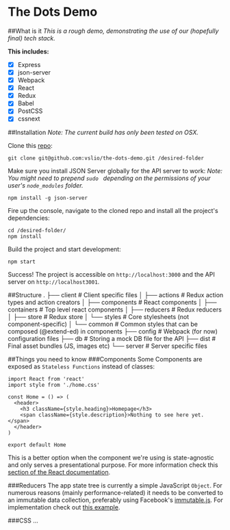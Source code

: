 # The Dots Demo

##What is it
*This is a rough demo, demonstrating the use of our (hopefully final) tech stack.*

**This includes:**
- [x] Express
- [x] json-server
- [x] Webpack
- [x] React
- [x] Redux
- [x] Babel
- [x] PostCSS
- [x] cssnext

##Installation
*Note: The current build has only been tested on OSX.*

Clone this [repo](https://github.com/vslio/the-dots-demo):
```
git clone git@github.com:vslio/the-dots-demo.git /desired-folder
```

Make sure you install JSON Server globally for the API server to work:
*Note: You might need to prepend `sudo ` depending on the permissions of your user's `node_modules` folder.*
```
npm install -g json-server
```

Fire up the console, navigate to the cloned repo and install all the project's dependencies:
```
cd /desired-folder/
npm install
```

Build the project and start development:
```
npm start
```

Success! The project is accessible on `http://localhost:3000` and the API server on `http://localhost3001`.

##Structure
    .
    ├── client                  # Client specific files
    │   ├── actions             # Redux action types and action creators
    │   ├── components          # React components
    │   ├── containers          # Top level react components
    │   ├── reducers            # Redux reducers
    │   ├── store               # Redux store
    │   └── styles              # Core stylesheets (not component-specific)
    │       └── common          # Common styles that can be composed (@extend-ed) in components
    ├── config                  # Webpack (for now) configuration files
    ├── db                      # Storing a mock DB file for the API
    ├── dist                    # Final asset bundles (JS, images etc)
    └── server                  # Server specific files


##Things you need to know
###Components
Some Components are exposed as `Stateless Functions` instead of classes:
```
import React from 'react'
import style from './home.css'

const Home = () => (
  <header>
    <h3 className={style.heading}>Homepage</h3>
    <span className={style.description}>Nothing to see here yet.</span>
  </header>
)

export default Home
```
This is a better option when the component we're using is state-agnostic and only serves a presentational purpose. For more information check this [section of the React documentation](https://facebook.github.io/react/docs/reusable-components.html#stateless-functions).

###Reducers
The app state tree is currently a simple JavaScript `Object`. For numerous reasons (mainly performance-related) it needs to be converted to an immutable data collection, preferably using Facebook's [immutable.js](https://github.com/facebook/immutable-js).
For implementation check out [this example](https://github.com/arsich/react-redux-cats/blob/master/app/reducers/cats.js).

###CSS
...
